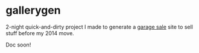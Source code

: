 gallerygen
==========

2-night quick-and-dirty project I made to generate a [garage sale](http://garage.pierre-nick.com) site to sell stuff before my 2014 move.

Doc soon!
